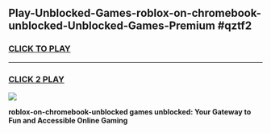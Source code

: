 
## Play-Unblocked-Games-roblox-on-chromebook-unblocked-Unblocked-Games-Premium #qztf2
<h3>
<a href="https://premium.freeplayer.one?title=roblox-on-chromebook-unblocked&ref=12M">CLICK TO PLAY</a></h3>
<hr>

<h3>
<a href="https://premium.freeplayer.one?title=roblox-on-chromebook-unblocked&ref=12M">CLICK 2 PLAY</a>
  
</h3>

<a href="https://premium.freeplayer.one?title=roblox-on-chromebook-unblocked&ref=12M"><img src="https://clearcache.store/games.png"></a>


**roblox-on-chromebook-unblocked games unblocked: Your Gateway to Fun and Accessible Online Gaming**
